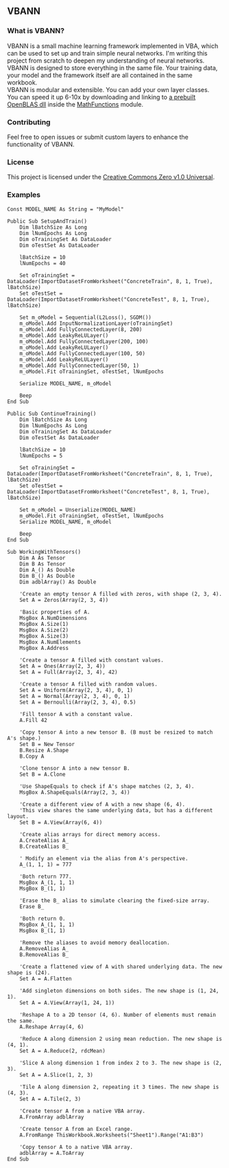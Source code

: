 ## VBANN

### What is VBANN?
VBANN is a small machine learning framework implemented in VBA, which can be used to set up and train simple neural networks. I'm writing this project from scratch to deepen my understanding of neural networks.<br/>
VBANN is designed to store everything in the same file. Your training data, your model and the framework itself are all contained in the same workbook.<br/>
VBANN is modular and extensible. You can add your own layer classes.<br/>
You can speed it up 6-10x by downloading and linking to [a prebuilt OpenBLAS dll](https://github.com/OpenMathLib/OpenBLAS/releases) inside the [MathFunctions](MathFunctions.bas) module.

### Contributing
Feel free to open issues or submit custom layers to enhance the functionality of VBANN.

### License
This project is licensed under the [Creative Commons Zero v1.0 Universal](LICENSE.txt).

### Examples
```vba
Const MODEL_NAME As String = "MyModel"

Public Sub SetupAndTrain()
    Dim lBatchSize As Long
    Dim lNumEpochs As Long
    Dim oTrainingSet As DataLoader
    Dim oTestSet As DataLoader

    lBatchSize = 10
    lNumEpochs = 40

    Set oTrainingSet = DataLoader(ImportDatasetFromWorksheet("ConcreteTrain", 8, 1, True), lBatchSize)
    Set oTestSet = DataLoader(ImportDatasetFromWorksheet("ConcreteTest", 8, 1, True), lBatchSize)

    Set m_oModel = Sequential(L2Loss(), SGDM())
    m_oModel.Add InputNormalizationLayer(oTrainingSet)
    m_oModel.Add FullyConnectedLayer(8, 200)
    m_oModel.Add LeakyReLULayer()
    m_oModel.Add FullyConnectedLayer(200, 100)
    m_oModel.Add LeakyReLULayer()
    m_oModel.Add FullyConnectedLayer(100, 50)
    m_oModel.Add LeakyReLULayer()
    m_oModel.Add FullyConnectedLayer(50, 1)
    m_oModel.Fit oTrainingSet, oTestSet, lNumEpochs

    Serialize MODEL_NAME, m_oModel

    Beep
End Sub

Public Sub ContinueTraining()
    Dim lBatchSize As Long
    Dim lNumEpochs As Long
    Dim oTrainingSet As DataLoader
    Dim oTestSet As DataLoader

    lBatchSize = 10
    lNumEpochs = 5

    Set oTrainingSet = DataLoader(ImportDatasetFromWorksheet("ConcreteTrain", 8, 1, True), lBatchSize)
    Set oTestSet = DataLoader(ImportDatasetFromWorksheet("ConcreteTest", 8, 1, True), lBatchSize)

    Set m_oModel = Unserialize(MODEL_NAME)
    m_oModel.Fit oTrainingSet, oTestSet, lNumEpochs
    Serialize MODEL_NAME, m_oModel

    Beep
End Sub

Sub WorkingWithTensors()
    Dim A As Tensor
    Dim B As Tensor
    Dim A_() As Double
    Dim B_() As Double
    Dim adblArray() As Double
    
    'Create an empty tensor A filled with zeros, with shape (2, 3, 4).
    Set A = Zeros(Array(2, 3, 4))
    
    'Basic properties of A.
    MsgBox A.NumDimensions
    MsgBox A.Size(1)
    MsgBox A.Size(2)
    MsgBox A.Size(3)
    MsgBox A.NumElements
    MsgBox A.Address
    
    'Create a tensor A filled with constant values.
    Set A = Ones(Array(2, 3, 4))
    Set A = Full(Array(2, 3, 4), 42)
    
    'Create a tensor A filled with random values.
    Set A = Uniform(Array(2, 3, 4), 0, 1)
    Set A = Normal(Array(2, 3, 4), 0, 1)
    Set A = Bernoulli(Array(2, 3, 4), 0.5)
    
    'Fill tensor A with a constant value.
    A.Fill 42

    'Copy tensor A into a new tensor B. (B must be resized to match A's shape.)
    Set B = New Tensor
    B.Resize A.Shape
    B.Copy A
    
    'Clone tensor A into a new tensor B.
    Set B = A.Clone
    
    'Use ShapeEquals to check if A's shape matches (2, 3, 4).
    MsgBox A.ShapeEquals(Array(2, 3, 4))
    
    'Create a different view of A with a new shape (6, 4).
    'This view shares the same underlying data, but has a different layout.
    Set B = A.View(Array(6, 4))
    
    'Create alias arrays for direct memory access.
    A.CreateAlias A_
    B.CreateAlias B_
    
    ' Modify an element via the alias from A's perspective.
    A_(1, 1, 1) = 777
    
    'Both return 777.
    MsgBox A_(1, 1, 1)
    MsgBox B_(1, 1)
    
    'Erase the B_ alias to simulate clearing the fixed-size array.
    Erase B_
    
    'Both return 0.
    MsgBox A_(1, 1, 1)
    MsgBox B_(1, 1)
    
    'Remove the aliases to avoid memory deallocation.
    A.RemoveAlias A_
    B.RemoveAlias B_
    
    'Create a flattened view of A with shared underlying data. The new shape is (24).
    Set A = A.Flatten
    
    'Add singleton dimensions on both sides. The new shape is (1, 24, 1).
    Set A = A.View(Array(1, 24, 1))
    
    'Reshape A to a 2D tensor (4, 6). Number of elements must remain the same.
    A.Reshape Array(4, 6)
    
    'Reduce A along dimension 2 using mean reduction. The new shape is (4, 1).
    Set A = A.Reduce(2, rdcMean)
    
    'Slice A along dimension 1 from index 2 to 3. The new shape is (2, 3).
    Set A = A.Slice(1, 2, 3)
    
    'Tile A along dimension 2, repeating it 3 times. The new shape is (4, 3).
    Set A = A.Tile(2, 3)
    
    'Create tensor A from a native VBA array.
    A.FromArray adblArray
    
    'Create tensor A from an Excel range.
    A.FromRange ThisWorkbook.Worksheets("Sheet1").Range("A1:B3")
    
    'Copy tensor A to a native VBA array.
    adblArray = A.ToArray
End Sub
```
